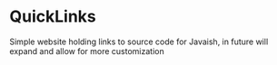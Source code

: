 # QuickLinks
Simple website holding links to source code for Javaish, in future will expand and allow for more customization
